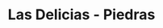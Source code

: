 ---
title: Las Delicias - Piedras
nombre_comunidad: Las Delicias - Piedras
municipio: Tarazá
departamento: Antioquia
descripcion: >-
  Las Delicias Piedras se encuentra ubicada en la llamada troncal de occidente a
  cinco minutos del Municipio de Tarazá. Una parte de a población vive en en
  centro poblado y otras al borde de carretera.  A pesar de ello, logran llegar
  a las familias que no están en el centro poblado con información e involucran
  a los habitantes en diferentes iniciativas de la junta. Esto evidencia que hay
  un nivel de cohesión comunitaria significativo, en tanto, promueven el sentido
  de pertenencia con la vereda. 

  La pandemia del covid-19 y las contingencias ocasionadas por la hidroeléctrica
  han afectado a la población en general dando lugar a la zozobra. 
num_personas: 1000
num_familias: 200
min_distancia_casco_urbano: 10
km_distancia_casco_urbano: 5
vias_acceso: >-
  Vía terrestre de Medellín, por la vía a la costa Atlántica, a 10 minutos antes
  de casco urbano de Tarazá. La caseta comunal se encuentra  a 3 minutos de la
  troncal. 
infraestructura_comunitaria:
  - |-
    * Caseta comunitaria
     * Parroquia
    * Puesto de salud (médico va cada 15 días)
    * Cancha  futbol
    * Lugares turísticos
notas_infraestructura_comunitaria: null
liderazgo_comunidad:
  - >-
    Es una comunidad con liderazgo importantes.

    Liderazgo tradicional:  este tipo de líder guía a las personas a realizar
    tareas para las cuales ellas mismas no harían por cuenta propia
  - ' por ejemplo: participar en actividades'
  - >2-
     gestionar espacios y recursos.
    Liderazgo de mujeres: se identificaron mujeres de la comunidad que trabajan
    o han realizado acciones para fortalecer el bienestar comunitario
  - >2-
     es el caso de expresidentas de la JAC de los barrios y la actual líder encargada del adulto mayor. También en este rol esta la cacica del resguardo indígena y la presidenta del concejo comunitario.
    Existen liderazgos masculinos como el presidente de JAC; secretarios y
    sabios del resguardo indígena. Con respecto a los jóvenes existe un líder
    comunitario encargado del trabajo con esta población.
inclusion_diversidad_genero: >-
  Población multicultural donde se evidencian relaciones interétnicas,. En el
  mismo territorio confluye población afrodescendiente, población indígena Zenú
  y población campesina. Se evidencia una población joven activa organizada y
  con capacidad de autogestión. Las mujeres se destacan por agruparse en
  asociaciones productivas y que van en línea de la seguridad alimentaria y el
  cuidado del territorio.
comentarios_conectividad: Acceso las señales de todos los operadores.
punto_SOLE: Caseta Comunal
comentarios_punto_SOLE:
  - >-
    https://padlet.com/lasdeliciascomunidad/sole-comunidad-las-delicias-piedras-sheap633o5mwyexj
ppales_actividades_economicas_vocacion_productiva:
  - agricultura
  - ' ganadería'
  - ' minería'
  - ' especies menores (avicultura)'
  - piscicultura.
comentarios_ppales_actividades_economicas_vocacion_productiva: null
comunidad_sostenible_uso_suelo: Suelo con vocación agropecuaria y minería.
org_con_proyeccion: []
servicios_publicos_comunidades_focalizadas: []
comunidades_focalizadas_educacion_infraestructura_educativa:
  - ' * Institución educativa  de preescolar  hasta 10° (300 estudiantes aproximadamente) y jornadas sabatinas'
comunidades_focalizadas_practicas_organizativas: []
conectividad_minima: Regular
iniciativas_priorizadas:
  - >-
    Fortalecimiento de la piscicultura en la comunidad Las Delicias piedras con
    visión de cadena productiva y sostenible ambiental
  - ' económica y socialmente'
org_focalizada: []
riesgo: null
otros_programas_USAID:
  - Programa Jovenes resilientes ACDIVOCA
alianzas_colaboradores: []
posibilidad_iniciativas_conjuntas_aliados_2: []
actividades_ocio:
  - Torneos de futbol
  - ' fiestas patronales Perpetuó Socorro'
  - ' Virgen del Carmen'
  - ' San Isidro'
  - ' fiesta popular'
  - ' herencia paisa.'
medios_comunicacion_narrativas_locales:
  - "Red de comunicaciones Bajo Cauca- Semillero El Jardín\t"
num_visitas_realizadas: null
num_diagnosticos_rurales_participativos_realizados: null
infraestructura_salud_atencion_psicosocial:
  - Gracias al convenio USAID - OIM - HOMO
  - ' el ESE HOSPITAL SAN ANTONIO en la cabecera municipal ofrece servicio de telemedicina para psiquiatría y psicología. También ya habilitó el servicio presencial de fisioterapia'
  - ' terapia ocupacional y fonoaudiología'
notas_infraestructura_salud_atencion_psicosocial: null
num_visitas_predio: null
url: /comunidad-focalizada/las-delicias-piedras
layout: single
download_file: /reportes/las-delicias-piedras.pdf

---